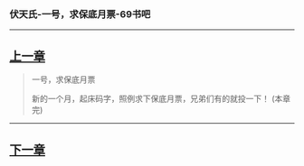 ### 伏天氏-一号，求保底月票-69书吧

--------
[上一章](./0478b92d0cf408529cd41ab75525e5e8.md)
--------


>
>
>
>一号，求保底月票
>
>新的一个月，起床码字，照例求下保底月票，兄弟们有的就投一下！
>(本章完)
>
>

--------
[下一章](./f5a11a38f8d50809c0784a0afd37d638.md)
--------
